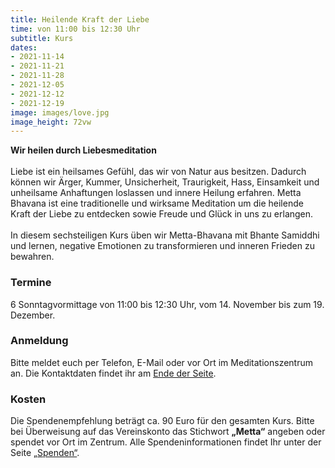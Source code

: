 ```yaml
---
title: Heilende Kraft der Liebe
time: von 11:00 bis 12:30 Uhr
subtitle: Kurs
dates:
- 2021-11-14
- 2021-11-21
- 2021-11-28
- 2021-12-05
- 2021-12-12
- 2021-12-19
image: images/love.jpg
image_height: 72vw
---
```

**Wir heilen durch Liebesmeditation**<br>
<br>
Liebe ist ein heilsames Gefühl, das wir von Natur aus besitzen. Dadurch können wir Ärger, Kummer, Unsicherheit, Traurigkeit, Hass, Einsamkeit und unheilsame Anhaftungen loslassen und innere Heilung erfahren. Metta Bhavana ist eine traditionelle und wirksame Meditation um die heilende Kraft der Liebe zu entdecken sowie Freude und Glück in uns zu erlangen.<br>
<br>
In diesem sechsteiligen Kurs üben wir Metta-Bhavana mit Bhante Samiddhi und lernen, negative Emotionen zu transformieren und inneren Frieden zu bewahren.

### Termine
6 Sonntagvormittage von 11:00 bis 12:30 Uhr, vom 14. November bis zum 19. Dezember.

### Anmeldung
Bitte meldet euch per Telefon, E-Mail oder vor Ort im Meditationszentrum an.  Die Kontaktdaten findet ihr am [Ende der Seite](#footer).

### Kosten
Die Spendenempfehlung beträgt ca. 90 Euro für den gesamten Kurs. Bitte bei Überweisung auf das Vereinskonto das Stichwort **„Metta“** angeben oder spendet vor Ort im Zentrum. Alle Spendeninformationen findet Ihr unter der Seite [„Spenden“](spenden.html).
